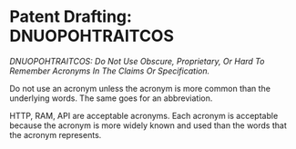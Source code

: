 Patent Drafting: DNUOPOHTRAITCOS
=============

*DNUOPOHTRAITCOS: Do Not Use Obscure, Proprietary, Or Hard To Remember Acronyms In The Claims Or Specification.*

Do not use an acronym unless the acronym is more common than the underlying words. The same goes for an abbreviation.

HTTP, RAM, API are acceptable acronyms. Each acronym is acceptable because the acronym is more widely known and used than the words that the acronym represents.
